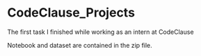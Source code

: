 # CodeClause_Projects
The first task I finished while working as an intern at CodeClause 

Notebook and dataset are contained in the zip file. 



